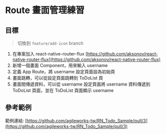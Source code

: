 # Route 畫面管理練習

## 目標

> 切換到 `feature/add-icon` branch

1.  在專案加入 react-native-router-flux [https://github.com/aksonov/react-native-router-flux](https://github.com/aksonov/react-native-router-flux)
2.  新增一個畫面 Component，用來輸入 username
3.  定義 App Route，將 username 設定頁面設為初始頁
4.  畫面跳轉，可以從設定頁面跳轉到 ToDoList 頁
5.  畫面間傳遞資料，可以從 username 設定頁面將 username 資料傳遞到 ToDoList 頁面，並在 ToDoList 頁面顯示 username

## 參考範例

範例連結: [https://github.com/agileworks-tw/RN_Todo_Sample/pull/3](https://github.com/agileworks-tw/RN_Todo_Sample/pull/3)